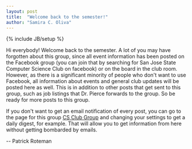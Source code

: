 ```yaml
---
layout: post
title:  "Welcome back to the semester!"
author: "Samira C. Oliva"
---
```

{% include JB/setup %}

Hi everybody! Welcome back to the semester. A lot of you may have forgotten about this group, since all event information has been posted on the Facebook group (you can join that by searching for San Jose State Computer Science Club on facebook) or on the board in the club room. However, as there is a significant minority of people who don't want to use Facebook, all information about events and general club updates will be posted here as well. This is in addition to other posts that get sent to this group, such as job listings that Dr. Pierce forwards to the group. So be ready for more posts to this group. 

If you don't want to get an email notification of every post, you can go to the page for this group [CS Club Group](https://groups.google.com/forum/#!forum/sjsucsclub) and changing your settings to get a daily digest, for example. That will allow you to get information from here without getting bombarded by emails.

-- Patrick Roteman

